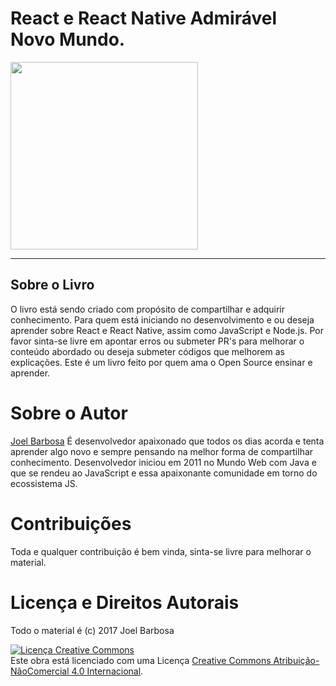 # React e React Native Admirável Novo Mundo.

<img src="cover.jpg" width="300">

-----

Sobre o Livro
-------------

O livro está sendo criado com propósito de compartilhar e adquirir conhecimento. Para quem está iniciando no desenvolvimento e ou deseja aprender sobre React e React Native, assim como JavaScript e Node.js.
Por favor sinta-se livre em apontar erros ou submeter PR's para melhorar o conteúdo abordado ou deseja submeter códigos que melhorem as explicações. Este é um livro feito por quem ama o Open Source ensinar e aprender.

# Sobre o Autor

[Joel Barbosa](http://barbosajoel.com/)
É desenvolvedor apaixonado que todos os dias acorda e tenta aprender algo novo e sempre pensando na melhor forma de compartilhar conhecimento.
Desenvolvedor iniciou em 2011 no Mundo Web com Java e que  se rendeu ao JavaScript e essa apaixonante comunidade em torno do ecossistema JS.

# Contribuições

Toda e qualquer contribuição é bem vinda, sinta-se livre para melhorar o material.

# Licença e Direitos Autorais

Todo o material é (c) 2017 Joel Barbosa

<a rel="license" href="http://creativecommons.org/licenses/by-nc/4.0/"><img alt="Licença Creative Commons" style="border-width:0" src="https://i.creativecommons.org/l/by-nc/4.0/88x31.png" /></a><br />Este obra está licenciado com uma Licença <a rel="license" href="http://creativecommons.org/licenses/by-nc/4.0/">Creative Commons Atribuição-NãoComercial 4.0 Internacional</a>.